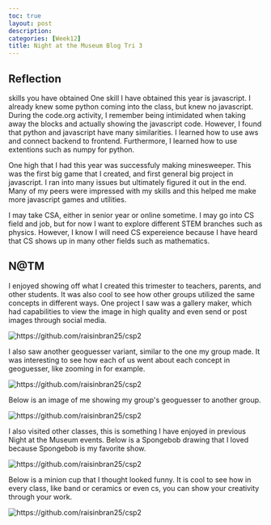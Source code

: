 ```yaml
---
toc: true
layout: post
description:
categories: [Week12]
title: Night at the Museum Blog Tri 3
---
```

## Reflection

skills you have obtained
One skill I have obtained this year is javascript. I already knew some python coming into the class, but knew no javascript. During the code.org activity, I remember being intimidated when taking away the blocks and actually showing the javascript code. However, I found that python and javascript have many similarities. I learned how to use aws and connect backend to frontend. Furthermore, I learned how to use extentions such as numpy for python.  

One high that I had this year was successfuly making minesweeper. This was the first big game that I created, and first general big project in javascript. I ran into many issues but ultimately figured it out in the end. Many of my peers were impressed with my skills and this helped me make more javascript games and utilities.  

I may take CSA, either in senior year or online sometime. I may go into CS field and job, but for now I want to explore different STEM branches such as physics. However, I know I will need CS expereience because I have heard that CS shows up in many other fields such as mathematics.  

## N@TM

I enjoyed showing off what I created this trimester to teachers, parents, and other students. It was also cool to see how other groups utilized the same concepts in different ways. One project I saw was a gallery maker, which had capabilities to view the image in high quality and even send or post images through social media.
  
![]({{site.baseurl}}/images/gallery.jpg "https://github.com/raisinbran25/csp2")

I also saw another geoguesser variant, similar to the one my group made. It was interesting to see how each of us went about each concept in geoguesser, like zooming in for example.

![]({{site.baseurl}}/images/nighthawk.jpg "https://github.com/raisinbran25/csp2")

Below is an image of me showing my group's geoguesser to another group.

![]({{site.baseurl}}/images/geo.jpg "https://github.com/raisinbran25/csp2")

I also visited other classes, this is something I have enjoyed in previous Night at the Museum events. Below is a Spongebob drawing that I loved because Spongebob is my favorite show.

![]({{site.baseurl}}/images/spongebob.jpg "https://github.com/raisinbran25/csp2")

Below is a minion cup that I thought looked funny. It is cool to see how in every class, like band or ceramics or even cs, you can show your creativity through your work.

![]({{site.baseurl}}/images/minion.jpg "https://github.com/raisinbran25/csp2")
